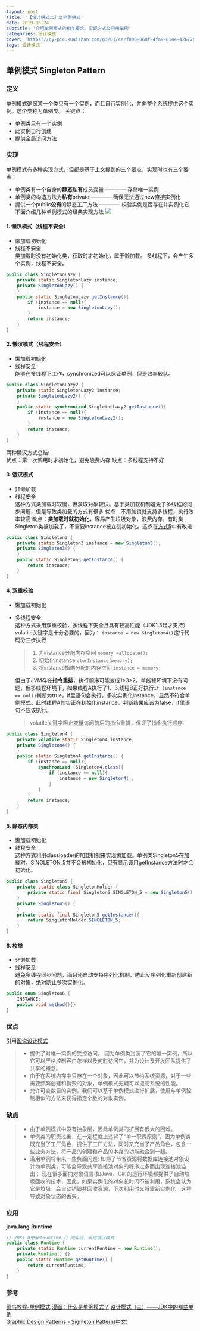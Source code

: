 ```yaml
---
layout: post
title: '【设计模式二】之单例模式'
date: 2019-06-24
subtitle: '介绍单例模式的相关概念、实现方式及应用举例'
categories: 设计模式
cover: 'https://cy-pic.kuaizhan.com/g3/01/ce/f000-060f-4fa9-8144-42672b657d4f47'
tags: 设计模式
---
```

## 单例模式 Singleton Pattern
### 定义
单例模式确保某一个类只有一个实例，而且自行实例化，并向整个系统提供这个实例。这个类称为单例类。
关键点：
* 单例类只有一个实例
* 此实例自行创建
* 提供全局访问方法

### 实现
单例模式有多种实现方式，但都是基于上文提到的三个要点，实现时也有三个要点：
* 单例类有一个自身的**静态私有**成员变量 ———— 存储唯一实例
* 单例类的构造方法为**私有**private ———— 确保无法通过new直接实例化
* 提供一个public**公有**的静态工厂方法 ———— 校验实例是否存在并实例化它  
下面介绍几种单例模式的经典实现方法
![](https://cy-pic.kuaizhan.com/g3/01/ce/f000-060f-4fa9-8144-42672b657d4f47)  


#### 1. 懒汉模式（线程不安全）
* 懒加载初始化
* 线程不安全  
类加载时没有初始化类，获取时才初始化，属于懒加载。
多线程下，会产生多个实例，线程不安全。
```Java
public class SingletonLazy {
    private static SingletonLazy instance;
    private SingletonLazy() {
    }
    public static SingletonLazy getInstance(){
        if (instance == null){
            instance = new SingletonLazy();
        }
        return instance;
    }
}
```

#### 2. 懒汉模式（线程安全）
* 懒加载初始化
* 线程安全  
能够在多线程下工作，synchronized可以保证单例，但是效率较低。
```Java
public class SingletonLazy2 {
    private static SingletonLazy2 instance;
    private SingletonLazy2() {
    }
    public static synchronized SingletonLazy2 getInstance(){
        if (instance == null){
            instance = new SingletonLazy2();
        }
        return instance;
    }
}
```
两种懒汉方式总结:  
优点：第一次调用时才初始化，避免浪费内存
缺点：多线程支持不好

#### 3. 饿汉模式
* 非懒加载
* 线程安全  
这种方式类加载时较慢，但获取对象较快。基于类加载机制避免了多线程的同步问题，但是导致类加载的方式有很多
优点：不用加锁就支持多线程，执行效率较高
缺点：**类加载时就初始化**，容易产生垃圾对象，浪费内存。有时类Singleton类被加载了，不需要instance被立刻初始化。这点在[方式5](#5-静态内部类)中有改进
```Java
public class Singleton3 {
    private static Singleton3 instance = new Singleton3();
    private Singleton3() {
    }
    public static Singleton3 getInstance() {
        return instance;
    }
}
```

#### 4. 双重校验
* 懒加载初始化
* 多线程安全  
这种方式采用双重校验，多线程下安全且具有较高性能（JDK1.5起才支持）
volatile关键字是十分必要的，因为：
    ```instance = new Singleton4()```这行代码分三步执行
    > 1. 为instance分配内存空间 ```memory =allocate(); ```
    > 2. 初始化instance ```ctorInstance(memory);```
    > 3. 将instance指向分配的内存空间 ```instance = memory;```

    但由于JVM存在**指令重排**，执行顺序可能变成1>3>2。单线程环境下没有问题，但多线程环境下，如果线程A执行了1、3,线程B正好执行```if (instance == null)```判断为true，if里语句会执行，多次实例化instance，显然不符合单例模式。此时线程A其实正在初始化instance，判断结果应该为false，if里语句不应该执行。
    > volatile关键字阻止变量访问前后的指令重排，保证了指令执行顺序  

```Java
public class Singleton4 {
    private volatile static Singleton4 instance;
    private Singleton4() {
    }
    public static Singleton4 getInstance() {
        if (instance == null){
            synchronized (Singleton4.class){
                if (instance == null){
                    instance = new Singleton4();
                }
            }
        }
        return instance;
    }
}
```

#### 5. 静态内部类 
* 懒加载初始化
* 线程安全  
这种方式利用classloader的加载机制来实现懒加载。单例类Singleton5在加载时，SINGLETON_5并不会被初始化，只有显示调用getInstance方法时才会初始化。  
```Java
public class Singleton5 {
    private static class SingletonHolder {
        private static final Singleton5 SINGLETON_5 = new Singleton5();
    }
    private Singleton5() {
    }
    private static final Singleton5 getInstance(){
        return SingletonHolder.SINGLETON_5;
    }
}
```

#### 6. 枚举
* 非懒加载
* 线程安全  
避免多线程同步问题，而且还自动支持序列化机制，防止反序列化重新创建新的对象，绝对防止多次实例化。
```Java
public enum Singleton6 {
    INSTANCE;
    public void method(){}
}
```
### 优点
引用[图说设计模式](https://design-patterns.readthedocs.io/zh_CN/latest/creational_patterns/singleton.html#id10)

> * 提供了对唯一实例的受控访问。
   因为单例类封装了它的唯一实例，所以它可以严格控制客户怎样以及何时访问它，并为设计及开发团队提供了共享的概念。
> * 由于在系统内存中只存在一个对象，因此可以节约系统资源，对于一些需要频繁创建和销毁的对象，单例模式无疑可以提高系统的性能。
> * 允许可变数目的实例。我们可以基于单例模式进行扩展，使用与单例控制相似的方法来获得指定个数的对象实例。


### 缺点
> * 由于单例模式中没有抽象层，因此单例类的扩展有很大的困难。
> * 单例类的职责过重，在一定程度上违背了“单一职责原则”。因为单例类既充当了工厂角色，提供了工厂方法，同时又充当了产品角色，包含一些业务方法，将产品的创建和产品的本身的功能融合到一起。
> * 滥用单例将带来一些负面问题:
    如为了节省资源将数据库连接池对象设计为单例类，可能会导致共享连接池对象的程序过多而出现连接池溢出；
    现在很多面向对象语言(如Java、C#)的运行环境都提供了自动垃圾回收的技术，因此，如果实例化的对象长时间不被利用，系统会认为它是垃圾，会自动销毁并回收资源，下次利用时又将重新实例化，这将导致对象状态的丢失。  

### 应用
**java.lang.Runtime**
```Java
// JDK1.8中getRuntime（）的实现，采用饿汉模式
public class Runtime {
    private static Runtime currentRuntime = new Runtime();
    private Runtime() {}
    public static Runtime getRuntime() {
        return currentRuntime;
    }
}
```

### 参考
[菜鸟教程-单例模式](https://www.runoob.com/design-pattern/singleton-pattern.html)
[漫画：什么是单例模式？](https://zhuanlan.zhihu.com/p/33102022)
[设计模式（三）——JDK中的那些单例](https://www.hollischuang.com/archives/1383)  
[Graphic Design Patterns - Signleton Pattern(中文)](https://design-patterns.readthedocs.io/zh_CN/latest/read_uml.html#id1)  

